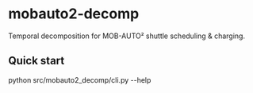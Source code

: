 # mobauto2-decomp
Temporal decomposition for MOB-AUTO² shuttle scheduling & charging.

## Quick start
python src/mobauto2_decomp/cli.py --help
